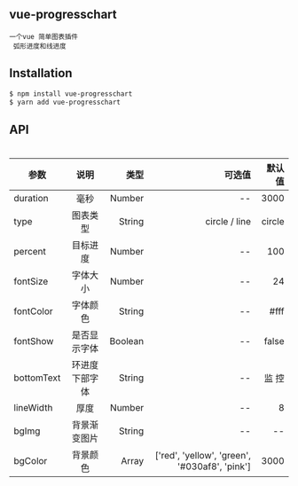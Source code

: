 
## vue-progresschart
```
一个vue 简单图表插件
 弧形进度和线进度
``` 

## Installation

```bash
$ npm install vue-progresschart
$ yarn add vue-progresschart
```

## API
# 


| 参数   |  说明  |  类型 |   可选值 |默认值 |
|--------|:-------:|------:|------:|------:|
| duration |  毫秒 | Number| --| 3000|
| type |  图表类型 | String| circle / line | circle|
| percent |目标进度 | Number| --| 100|
| fontSize |字体大小 | Number| --| 24|
| fontColor |字体颜色 | String| --| #fff|
| fontShow |是否显示字体 | Boolean| --| false|
| bottomText |环进度下部字体 | String| --| 监 控|
| lineWidth |厚度 | Number| --| 8|
| bgImg |背景渐变图片 | String| --| --|
| bgColor |背景颜色 | Array| ['red', 'yellow', 'green', '#030af8', 'pink']| 3000|

